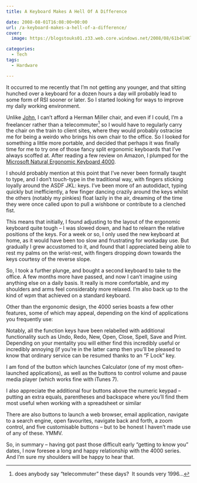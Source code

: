 ```yaml
---
title: A Keyboard Makes A Hell Of A Difference

date: 2008-08-01T16:08:00+00:00
url: /a-keyboard-makes-a-hell-of-a-difference/
cover: 
  image: https://blogstouks01.z33.web.core.windows.net/2008/08/61b4lHKlNYL._SL1205_-3.jpg

categories:
  - Tech
tags:
  - Hardware

---
```

It occurred to me recently that I’m not getting any younger, and that sitting hunched over a keyboard for a dozen hours a day will probably lead to some form of RSI sooner or later. So I started looking for ways to improve my daily working environment.

Unlike [John][1], I can’t afford a Herman Miller chair, and even if I could, I’m a freelancer rather than a telecommuter[^telecommuter] so I would have to regularly carry the chair on the train to client sites, where they would probably ostracise me for being a weirdo who brings his own chair to the office. So I looked for something a little more portable, and decided that perhaps it was finally time for me to try one of those fancy split ergonomic keyboards that I’ve always scoffed at. After reading a few review on Amazon, I plumped for the [Microsoft Natural Ergonomic Keyboard 4000][2].

I should probably mention at this point that I’ve never been formally taught to type, and I don’t touch-type in the traditional way, with fingers sticking loyally around the ASDF JKL: keys. I’ve been more of an autodidact, typing quickly but inefficiently, a few finger dancing crazily around the keys whilst the others (notably my pinkies) float lazily in the air, dreaming of the time they were once called upon to pull a wishbone or contribute to a clenched fist.

This means that initially, I found adjusting to the layout of the ergonomic keyboard quite tough – I was slowed down, and had to relearn the relative positions of the keys. For a week or so, I only used the new keyboard at home, as it would have been too slow and frustrating for workaday use. But gradually I grew accustomed to it, and found that I appreciated being able to rest my palms on the wrist-rest, with fingers dropping down towards the keys courtesy of the reverse slope.

So, I took a further plunge, and bought a second keyboard to take to the office. A few months more have passed, and now I can’t imagine using anything else on a daily basis. It really is more comfortable, and my shoulders and arms feel considerably more relaxed. I’m also back up to the kind of wpm that achieved on a standard keyboard.

Other than the ergonomic design, the 4000 series boasts a few other features, some of which may appeal, depending on the kind of applications you frequently use:

Notably, all the function keys have been relabelled with additional functionality such as Undo, Redo, New, Open, Close, Spell, Save and Print. Depending on your mentality you will either find this incredibly useful or incredibly annoying (if you’re in the latter camp then you’ll be pleased to know that ordinary service can be resumed thanks to an “F Lock” key.

I am fond of the button which launches Calculator (one of my most often-launched applications), as well as the buttons to control volume and pause media player (which works fine with iTunes 7).

I also appreciate the additional four buttons above the numeric keypad – putting an extra equals, parentheses and backspace where you’ll find them most useful when working with a spreadsheet or similar

There are also buttons to launch a web browser, email application, navigate to a search engine, open favourites, navigate back and forth, a zoom control, and five customisable buttons – but to be honest I haven’t made use of any of these. YMMV.

So, in summary – having got past those difficult early “getting to know you” dates, I now foresee a long and happy relationship with the 4000 series. And I’m sure my shoulders will be happy to hear that.

[^telecommuter]: does anybody say “telecommuter” these days?  It sounds very 1996…

 [1]: http://www.johnsadventures.com/archives/2008/05/a-chair-makes-a-hell-of-a-difference.html
 [2]: http://amzn.to/RPdDlW